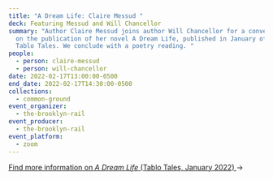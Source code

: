 ```yaml
---
title: "A Dream Life: Claire Messud "
deck: Featuring Messud and Will Chancellor
summary: "Author Claire Messud joins author Will Chancellor for a conversation
  on the publication of her novel A Dream Life, published in January of 2022 by
  Tablo Tales. We conclude with a poetry reading. "
people:
  - person: claire-messud
  - person: will-chancellor
date: 2022-02-17T13:00:00-0500
end_date: 2022-02-17T14:30:00-0500
collections:
  - common-ground
event_organizer:
  - the-brooklyn-rail
event_producer:
  - the-brooklyn-rail
event_platform:
  - zoom
---
```

[Find more information on *A Dream Life* (Tablo Tales, January 2022) ](https://www.ipgbook.com/a-dream-life-products-9781649697295.php)→